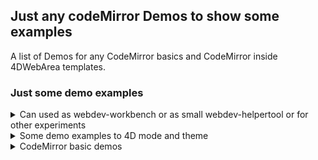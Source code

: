 ## Just any codeMirror Demos to show some examples

A list of Demos for any CodeMirror basics and CodeMirror inside 4DWebArea templates.

### Just some demo examples

<details>
<summary>Can used as webdev-workbench or as small webdev-helpertool or for other experiments</summary>
- [check_4D_HTML](https://lveith.github.io/lveCodeMirrorCustomDemo/lveCodeMirrorCustomDemo/check_4D_HTML.html)
- [check_4D_HTML_onlycss](https://lveith.github.io/lveCodeMirrorCustomDemo/lveCodeMirrorCustomDemo/check_4D_HTML_onlycss.html)
- [check_4D_HTML_onlycsshtml](https://lveith.github.io/lveCodeMirrorCustomDemo/lveCodeMirrorCustomDemo/check_4D_HTML_onlycsshtml.html)
- [check_4D_HTML_onlycssmerge](https://lveith.github.io/lveCodeMirrorCustomDemo/lveCodeMirrorCustomDemo/check_4D_HTML_onlycssmerge.html)
- [check_4D_HTML_onlyhtml](https://lveith.github.io/lveCodeMirrorCustomDemo/lveCodeMirrorCustomDemo/check_4D_HTML_onlyhtml.html)
- [check_4D_HTML_onlyjs](https://lveith.github.io/lveCodeMirrorCustomDemo/lveCodeMirrorCustomDemo/check_4D_HTML_onlyjs.html)
- [check_4D_HTML_onlyjson](https://lveith.github.io/lveCodeMirrorCustomDemo/lveCodeMirrorCustomDemo/check_4D_HTML_onlyjson.html)
- [check_4D_HTML_onlymerge](https://lveith.github.io/lveCodeMirrorCustomDemo/lveCodeMirrorCustomDemo/check_4D_HTML_onlymerge.html)
</details>

<details>
<summary>Some demo examples to 4D mode and theme</summary>
- [merge4Dmain with preset mode+theme to 4D](https://lveith.github.io/CodeMirrorV5.54-WithMyCustoms/codemirror-5-54-0_2020-05-20/mp/merge4Dmain.html)
- [merge4D with preset mode+theme to plain-text](https://lveith.github.io/CodeMirrorV5.54-WithMyCustoms/codemirror-5-54-0_2020-05-20/demo/merge4D.html)
- [folding4D with preset mode+theme to 4D](https://lveith.github.io/CodeMirrorV5.54-WithMyCustoms/codemirror-5-54-0_2020-05-20/demo/folding4D.html)
- [mode4Dindex with preset mode+theme to 4D](https://lveith.github.io/CodeMirrorV5.54-WithMyCustoms/codemirror-5-54-0_2020-05-20/mode/4d/index.html)
</details>

<details>
<summary>CodeMirror basic demos</summary>
- [activeline](https://lveith.github.io/lveCodeMirrorCustomDemo/lveCodeMirrorCustomDemo/demo/activeline.html)
- [anywordhint](https://lveith.github.io/lveCodeMirrorCustomDemo/lveCodeMirrorCustomDemo/demo/anywordhint.html)
- [bidi](https://lveith.github.io/lveCodeMirrorCustomDemo/lveCodeMirrorCustomDemo/demo/bidi.html)
- [btree](https://lveith.github.io/lveCodeMirrorCustomDemo/lveCodeMirrorCustomDemo/demo/btree.html)
- [buffers](https://lveith.github.io/lveCodeMirrorCustomDemo/lveCodeMirrorCustomDemo/demo/buffers.html)
- [changemode](https://lveith.github.io/lveCodeMirrorCustomDemo/lveCodeMirrorCustomDemo/demo/changemode.html)
- [closebrackets](https://lveith.github.io/lveCodeMirrorCustomDemo/lveCodeMirrorCustomDemo/demo/closebrackets.html)
- [closetag](https://lveith.github.io/lveCodeMirrorCustomDemo/lveCodeMirrorCustomDemo/demo/closetag.html)
- [complete](https://lveith.github.io/lveCodeMirrorCustomDemo/lveCodeMirrorCustomDemo/demo/complete.html)
- [emacs](https://lveith.github.io/lveCodeMirrorCustomDemo/lveCodeMirrorCustomDemo/demo/emacs.html)
- [folding](https://lveith.github.io/lveCodeMirrorCustomDemo/lveCodeMirrorCustomDemo/demo/folding.html)
- [folding4D](https://lveith.github.io/lveCodeMirrorCustomDemo/lveCodeMirrorCustomDemo/demo/folding4D.html)
- [fullscreen](https://lveith.github.io/lveCodeMirrorCustomDemo/lveCodeMirrorCustomDemo/demo/fullscreen.html)
- [hardwrap](https://lveith.github.io/lveCodeMirrorCustomDemo/lveCodeMirrorCustomDemo/demo/hardwrap.html)
- [html5complete](https://lveith.github.io/lveCodeMirrorCustomDemo/lveCodeMirrorCustomDemo/demo/html5complete.html)
- [indentwrap](https://lveith.github.io/lveCodeMirrorCustomDemo/lveCodeMirrorCustomDemo/demo/indentwrap.html)
- [lint](https://lveith.github.io/lveCodeMirrorCustomDemo/lveCodeMirrorCustomDemo/demo/lint.html)
- [loadmode](https://lveith.github.io/lveCodeMirrorCustomDemo/lveCodeMirrorCustomDemo/demo/loadmode.html)
- [marker](https://lveith.github.io/lveCodeMirrorCustomDemo/lveCodeMirrorCustomDemo/demo/marker.html)
- [markselection](https://lveith.github.io/lveCodeMirrorCustomDemo/lveCodeMirrorCustomDemo/demo/markselection.html)
- [matchhighlighter](https://lveith.github.io/lveCodeMirrorCustomDemo/lveCodeMirrorCustomDemo/demo/matchhighlighter.html)
- [matchtags](https://lveith.github.io/lveCodeMirrorCustomDemo/lveCodeMirrorCustomDemo/demo/matchtags.html)
- [merge](https://lveith.github.io/lveCodeMirrorCustomDemo/lveCodeMirrorCustomDemo/demo/merge.html)
- [merge4D](https://lveith.github.io/lveCodeMirrorCustomDemo/lveCodeMirrorCustomDemo/demo/merge4D.html)
- [multiplex](https://lveith.github.io/lveCodeMirrorCustomDemo/lveCodeMirrorCustomDemo/demo/multiplex.html)
- [mustache](https://lveith.github.io/lveCodeMirrorCustomDemo/lveCodeMirrorCustomDemo/demo/mustache.html)
- [panel](https://lveith.github.io/lveCodeMirrorCustomDemo/lveCodeMirrorCustomDemo/demo/panel.html)
- [placeholder](https://lveith.github.io/lveCodeMirrorCustomDemo/lveCodeMirrorCustomDemo/demo/placeholder.html)
- [preview](https://lveith.github.io/lveCodeMirrorCustomDemo/lveCodeMirrorCustomDemo/demo/preview.html)
- [requirejs](https://lveith.github.io/lveCodeMirrorCustomDemo/lveCodeMirrorCustomDemo/demo/requirejs.html)
- [resize](https://lveith.github.io/lveCodeMirrorCustomDemo/lveCodeMirrorCustomDemo/demo/resize.html)
- [rulers](https://lveith.github.io/lveCodeMirrorCustomDemo/lveCodeMirrorCustomDemo/demo/rulers.html)
- [runmode](https://lveith.github.io/lveCodeMirrorCustomDemo/lveCodeMirrorCustomDemo/demo/runmode.html)
- [search](https://lveith.github.io/lveCodeMirrorCustomDemo/lveCodeMirrorCustomDemo/demo/search.html)
- [simplemode](https://lveith.github.io/lveCodeMirrorCustomDemo/lveCodeMirrorCustomDemo/demo/simplemode.html)
- [simplescrollbars](https://lveith.github.io/lveCodeMirrorCustomDemo/lveCodeMirrorCustomDemo/demo/simplescrollbars.html)
- [spanaffectswrapping_shim](https://lveith.github.io/lveCodeMirrorCustomDemo/lveCodeMirrorCustomDemo/demo/spanaffectswrapping_shim.html)
- [sublime](https://lveith.github.io/lveCodeMirrorCustomDemo/lveCodeMirrorCustomDemo/demo/sublime.html)
- [tern](https://lveith.github.io/lveCodeMirrorCustomDemo/lveCodeMirrorCustomDemo/demo/tern.html)
- [theme](https://lveith.github.io/lveCodeMirrorCustomDemo/lveCodeMirrorCustomDemo/demo/theme.html)
- [trailingspace](https://lveith.github.io/lveCodeMirrorCustomDemo/lveCodeMirrorCustomDemo/demo/trailingspace.html)
- [variableheight](https://lveith.github.io/lveCodeMirrorCustomDemo/lveCodeMirrorCustomDemo/demo/variableheight.html)
- [vim](https://lveith.github.io/lveCodeMirrorCustomDemo/lveCodeMirrorCustomDemo/demo/vim.html)
- [visibletabs](https://lveith.github.io/lveCodeMirrorCustomDemo/lveCodeMirrorCustomDemo/demo/visibletabs.html)
- [widget](https://lveith.github.io/lveCodeMirrorCustomDemo/lveCodeMirrorCustomDemo/demo/widget.html)
- [xmlcomplete](https://lveith.github.io/lveCodeMirrorCustomDemo/lveCodeMirrorCustomDemo/demo/xmlcomplete.html)
</details>
